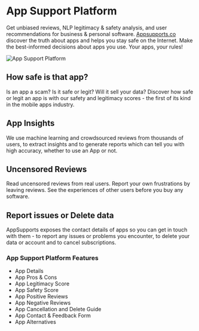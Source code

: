 # App Support Platform
Get unbiased reviews, NLP legitimacy &amp; safety analysis, and user recommendations for business &amp; personal software. [Appsupports.co](https://appsupports.co/) discover the truth about apps and helps you stay safe on the Internet. Make the best-informed decisions about apps you use. Your apps, your rules!

![App Support Platform](https://cdn.appsupports.co/images/app-supports.jpg)

## How safe is that app?
Is an app a scam? Is it safe or legit? Will it sell your data? Discover how safe or legit an app is with our safety and legitimacy scores - the first of its kind in the mobile apps industry.

## App Insights
We use machine learning and crowdsourced reviews from thousands of users, to extract insights and to generate reports which can tell you with high accuracy, whether to use an App or not.

## Uncensored Reviews
Read uncensored reviews from real users. Report your own frustrations by leaving reviews. See the experiences of other users before you buy any software.

## Report issues or Delete data
AppSupports exposes the contact details of apps so you can get in touch with them - to report any issues or problems you encounter, to delete your data or account and to cancel subscriptions.

### App Support Platform Features
* App Details
* App Pros & Cons
* App Legitimacy Score
* App Safety Score
* App Positive Reviews
* App Negative Reviews
* App Cancellation and Delete Guide
* App Contact & Feedback Form
* App Alternatives
